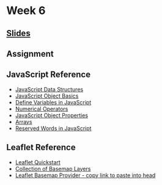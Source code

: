 <!-- .slide: data-background="./Images/header.svg" data-background-repeat="none" data-background-size="40% 40%" data-background-position="center 10%" class="header" -->
# Week 6

<!-- Put a link to the slides so that students can find them -->
## [**Slides**](https://shelleyhoover.github.io/UPP4652021/Slides/revealjsSlides/week6.html)




## Assignment

## JavaScript Reference
- [JavaScript Data Structures](https://developer.mozilla.org/en-US/docs/Web/JavaScript/Data_structures)
- [JavaScript Object Basics](https://developer.mozilla.org/en-US/docs/Learn/JavaScript/Objects/Basics- )
- [Define Variables in JavaScript](https://www.w3schools.com/js/js_variables.asp- ) 
- [Numerical Operators](https://www.w3schools.com/js/js_operators.asp)
- [JavaScript Object Properties](https://www.w3schools.com/js/js_object_properties.asp)
- [Arrays](https://www.w3schools.com/js/js_arrays.asp)
- [Reserved Words in JavaScript](https://www.w3schools.com/js/js_reserved.asp)

## Leaflet Reference
- [Leaflet Quickstart](https://leafletjs.com/examples/quick-start/)
- [Collection of Basemap Layers](https://leaflet-extras.github.io/leaflet-providers/preview/)
- [Leaflet Basemap Provider - copy link to paste into head](https://github.com/leaflet-extras/leaflet-providers)

